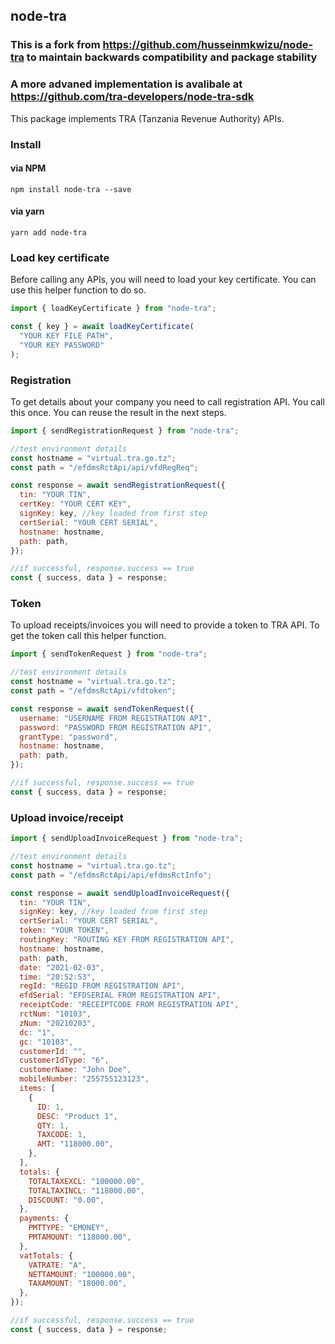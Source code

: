 ## node-tra

### This is a fork from https://github.com/husseinmkwizu/node-tra to maintain backwards compatibility and package stability

### A more advaned implementation is avalibale at https://github.com/tra-developers/node-tra-sdk

This package implements TRA (Tanzania Revenue Authority) APIs.

### Install

#### via NPM

```
npm install node-tra --save
```

#### via yarn

```
yarn add node-tra
```

### Load key certificate

Before calling any APIs, you will need to load your key certificate. You can use this helper function to do so.

```javascript
import { loadKeyCertificate } from "node-tra";

const { key } = await loadKeyCertificate(
  "YOUR KEY FILE PATH",
  "YOUR KEY PASSWORD"
);
```

### Registration

To get details about your company you need to call registration API. You call this once. You can reuse the result in the next steps.

```javascript
import { sendRegistrationRequest } from "node-tra";

//test environment details
const hostname = "virtual.tra.go.tz";
const path = "/efdmsRctApi/api/vfdRegReq";

const response = await sendRegistrationRequest({
  tin: "YOUR TIN",
  certKey: "YOUR CERT KEY",
  signKey: key, //key loaded from first step
  certSerial: "YOUR CERT SERIAL",
  hostname: hostname,
  path: path,
});

//if successful, response.success == true
const { success, data } = response;
```

### Token

To upload receipts/invoices you will need to provide a token to TRA API. To get the token call this helper function.

```javascript
import { sendTokenRequest } from "node-tra";

//test environment details
const hostname = "virtual.tra.go.tz";
const path = "/efdmsRctApi/vfdtoken";

const response = await sendTokenRequest({
  username: "USERNAME FROM REGISTRATION API",
  password: "PASSWORD FROM REGISTRATION API",
  grantType: "password",
  hostname: hostname,
  path: path,
});

//if successful, response.success == true
const { success, data } = response;
```

### Upload invoice/receipt

```javascript
import { sendUploadInvoiceRequest } from "node-tra";

//test environment details
const hostname = "virtual.tra.go.tz";
const path = "/efdmsRctApi/api/efdmsRctInfo";

const response = await sendUploadInvoiceRequest({
  tin: "YOUR TIN",
  signKey: key, //key loaded from first step
  certSerial: "YOUR CERT SERIAL",
  token: "YOUR TOKEN",
  routingKey: "ROUTING KEY FROM REGISTRATION API",
  hostname: hostname,
  path: path,
  date: "2021-02-03",
  time: "20:52:53",
  regId: "REGID FROM REGISTRATION API",
  efdSerial: "EFDSERIAL FROM REGISTRATION API",
  receiptCode: "RECEIPTCODE FROM REGISTRATION API",
  rctNum: "10103",
  zNum: "20210203",
  dc: "1",
  gc: "10103",
  customerId: "",
  customerIdType: "6",
  customerName: "John Doe",
  mobileNumber: "255755123123",
  items: [
    {
      ID: 1,
      DESC: "Product 1",
      QTY: 1,
      TAXCODE: 1,
      AMT: "118000.00",
    },
  ],
  totals: {
    TOTALTAXEXCL: "100000.00",
    TOTALTAXINCL: "118000.00",
    DISCOUNT: "0.00",
  },
  payments: {
    PMTTYPE: "EMONEY",
    PMTAMOUNT: "118000.00",
  },
  vatTotals: {
    VATRATE: "A",
    NETTAMOUNT: "100000.00",
    TAXAMOUNT: "18000.00",
  },
});

//if successful, response.success == true
const { success, data } = response;
```
